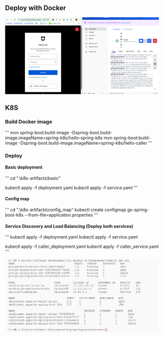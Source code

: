 ## Deploy with Docker

![](Docker/demo/docker.png)

## K8S 

### Build Docker image

'''
mvn spring-boot:build-image -Dspring-boot.build-image.imageName=spring-k8s/hello-spring-k8s
mvn spring-boot:build-image -Dspring-boot.build-image.imageName=spring-k8s/hello-caller
'''

### Deploy 

#### Basic deployment

'''
cd ".\k8s-artifacts\basic"

kubectl apply -f deployment.yaml
kubectl apply -f service.yaml
'''

#### Config map
'''
cd ".\k8s-artifacts\config_map"
kubectl create configmap gs-spring-boot-k8s --from-file=application.properties
'''

#### Service Discovery and Load Balancing (Deploy both services)

'''
kubectl apply -f deployment.yaml
kubectl apply -f service.yaml

kubectl apply -f caller_deployment.yaml
kubectl apply -f caller_service.yaml
'''

![](K8S/demo/cluster.jpg)